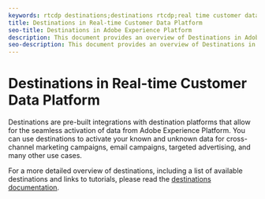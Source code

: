 ```yaml
---
keywords: rtcdp destinations;destinations rtcdp;real time customer data platform destinations
title: Destinations in Real-time Customer Data Platform
seo-title: Destinations in Adobe Experience Platform
description: This document provides an overview of Destinations in Adobe Experience Platform
seo-description: This document provides an overview of Destinations in Adobe Experience Platform
---
```


# Destinations in Real-time Customer Data Platform

Destinations are pre-built integrations with destination platforms that allow for the seamless activation of data from Adobe Experience Platform. You can use destinations to activate your known and unknown data for cross-channel marketing campaigns, email campaigns, targeted advertising, and many other use cases.

For a more detailed overview of destinations, including a list of available destinations and links to tutorials, please read the [destinations documentation](../../destinations/home.md).